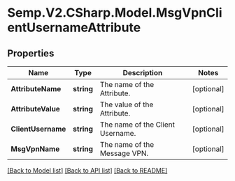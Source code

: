 # Semp.V2.CSharp.Model.MsgVpnClientUsernameAttribute
## Properties

Name | Type | Description | Notes
------------ | ------------- | ------------- | -------------
**AttributeName** | **string** | The name of the Attribute. | [optional] 
**AttributeValue** | **string** | The value of the Attribute. | [optional] 
**ClientUsername** | **string** | The name of the Client Username. | [optional] 
**MsgVpnName** | **string** | The name of the Message VPN. | [optional] 

[[Back to Model list]](../README.md#documentation-for-models) [[Back to API list]](../README.md#documentation-for-api-endpoints) [[Back to README]](../README.md)

